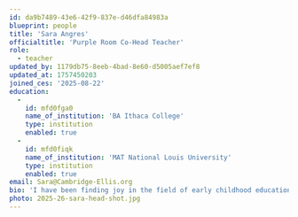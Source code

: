 ```yaml
---
id: da9b7489-43e6-42f9-837e-d46dfa84983a
blueprint: people
title: 'Sara Angres'
officialtitle: 'Purple Room Co-Head Teacher'
role:
  - teacher
updated_by: 1179db75-8eeb-4bad-8e60-d5005aef7ef8
updated_at: 1757450203
joined_ces: '2025-08-22'
education:
  -
    id: mfd0fga0
    name_of_institution: 'BA Ithaca College'
    type: institution
    enabled: true
  -
    id: mfd0fiqk
    name_of_institution: 'MAT National Louis University'
    type: institution
    enabled: true
email: Sara@Cambridge-Ellis.org
bio: 'I have been finding joy in the field of early childhood education for over twenty-five years. For the majority of my teaching career, I have taught pre-kindergarten and kindergarten-aged children. In 2012, I had the opportunity to visit the schools of Reggio Emilia, Italy, with a study group. This experience has profoundly shaped my perspective and approach to both education and parenting. I am thrilled to join CES and the community of learners that truly honors and values children in such meaningful ways.  Outside of teaching, I enjoy traveling, spending time with family & friends, and listening to live music, especially when my son is behind the drums!'
photo: 2025-26-sara-head-shot.jpg
---
```

